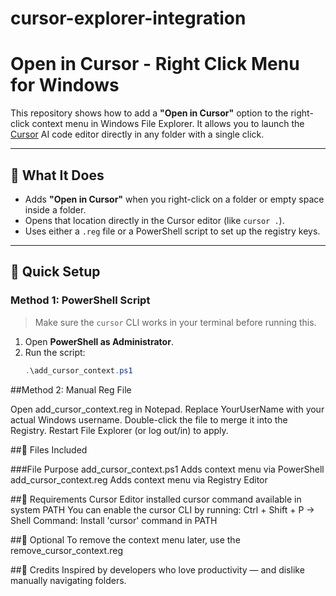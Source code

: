 # cursor-explorer-integration
# Open in Cursor - Right Click Menu for Windows

This repository shows how to add a **"Open in Cursor"** option to the right-click context menu in Windows File Explorer. It allows you to launch the [Cursor](https://www.cursor.so/) AI code editor directly in any folder with a single click.

---

## 📌 What It Does

- Adds **"Open in Cursor"** when you right-click on a folder or empty space inside a folder.
- Opens that location directly in the Cursor editor (like `cursor .`).
- Uses either a `.reg` file or a PowerShell script to set up the registry keys.

---

## 🚀 Quick Setup

### Method 1: PowerShell Script

> Make sure the `cursor` CLI works in your terminal before running this.

1. Open **PowerShell as Administrator**.
2. Run the script:
   ```powershell
   .\add_cursor_context.ps1
   
##Method 2: Manual Reg File

Open add_cursor_context.reg in Notepad.
Replace YourUserName with your actual Windows username.
Double-click the file to merge it into the Registry.
Restart File Explorer (or log out/in) to apply.

##📂 Files Included

###File	                  Purpose
add_cursor_context.ps1	Adds context menu via PowerShell
add_cursor_context.reg	Adds context menu via Registry Editor

##🔧 Requirements
Cursor Editor installed
cursor command available in system PATH
You can enable the cursor CLI by running:
Ctrl + Shift + P → Shell Command: Install 'cursor' command in PATH

##🧹 Optional
To remove the context menu later, use the remove_cursor_context.reg

##🙌 Credits
Inspired by developers who love productivity — and dislike manually navigating folders.
